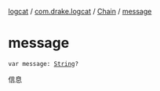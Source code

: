 [logcat](../../index.md) / [com.drake.logcat](../index.md) / [Chain](index.md) / [message](./message.md)

# message

`var message: `[`String`](https://kotlinlang.org/api/latest/jvm/stdlib/kotlin/-string/index.html)`?`

信息

